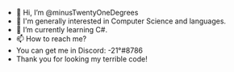 - 👋 Hi, I’m @minusTwentyOneDegrees
- 👀 I'm generally interested in Computer Science and languages.
- 🌱 I’m currently learning C#.
- 📫 How to reach me?
- You can get me in Discord: -21°#8786 
- Thank you for looking my terrible code!
 

<!---
minusTwentyOneDegrees/minusTwentyOneDegrees is a ✨ special ✨ repository because its `README.md` (this file) appears on your GitHub profile.
You can click the Preview link to take a look at your changes.
--->
